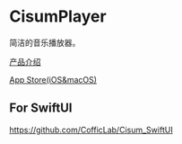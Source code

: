 # CisumPlayer

简洁的音乐播放器。

<a href="https://cofficlab.github.io/en/cisum" target="_blank">产品介绍</a>

<a href="https://apps.apple.com/cn/app/cisum/id6466401036" target="_blank">App Store(iOS&macOS)</a>

## For SwiftUI

https://github.com/CofficLab/Cisum_SwiftUI
